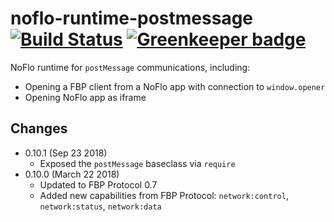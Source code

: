 # noflo-runtime-postmessage [![Build Status](https://travis-ci.org/noflo/noflo-runtime-postmessage.svg?branch=master)](https://travis-ci.org/noflo/noflo-runtime-postmessage) [![Greenkeeper badge](https://badges.greenkeeper.io/noflo/noflo-runtime-postmessage.svg)](https://greenkeeper.io/)

NoFlo runtime for `postMessage` communications, including:

* Opening a FBP client from a NoFlo app with connection to `window.opener`
* Opening NoFlo app as iframe

## Changes

* 0.10.1 (Sep 23 2018)
  - Exposed the `postMessage` baseclass via `require`
* 0.10.0 (March 22 2018)
  - Updated to FBP Protocol 0.7
  - Added new capabilities from FBP Protocol: `network:control`, `network:status`, `network:data`
